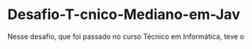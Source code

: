 # Desafio-T-cnico-Mediano-em-Jav
Nesse desafio, que foi passado no curso Técnico em Informática, teve o 
